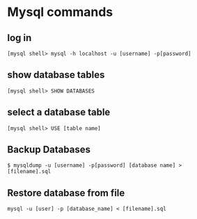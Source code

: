 # Mysql commands

## log in

`[mysql shell> mysql -h localhost -u [username] -p[password]`

## show database tables

`[mysql shell> SHOW DATABASES`

## select a database table

`[mysql shell> USE [table name]`

## Backup Databases

`$ mysqldump -u [username] -p[password] [database name] > [filename].sql`

## Restore database from file

`mysql -u [user] -p [database_name] < [filename].sql`

